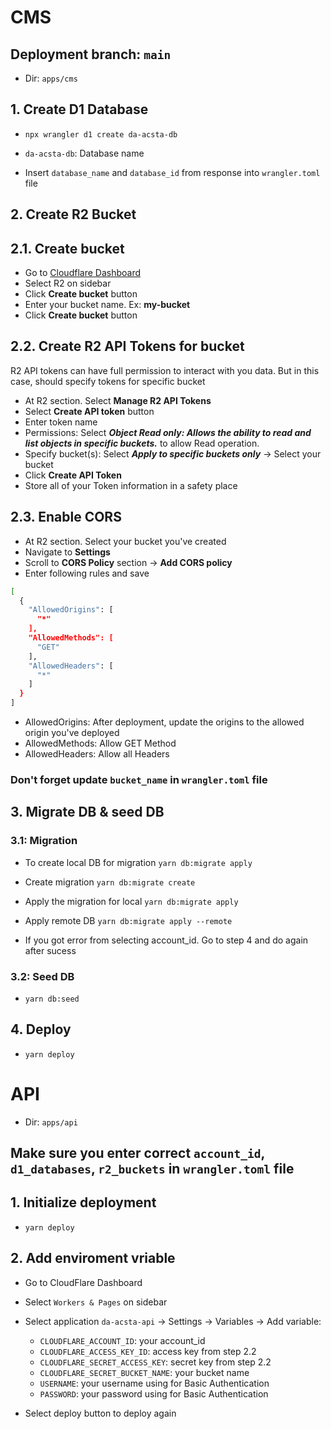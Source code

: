 # CMS

## Deployment branch: `main`

- Dir: `apps/cms`

## 1. Create D1 Database

- `npx wrangler d1 create da-acsta-db`
- `da-acsta-db`: Database name

- Insert `database_name` and `database_id` from response into `wrangler.toml` file
## 2. Create R2 Bucket

## 2.1. Create bucket
- Go to [Cloudflare Dashboard](https://dash.cloudflare.com) 
- Select R2 on sidebar
- Click **Create bucket** button
- Enter your bucket name. Ex: **my-bucket**
- Click **Create bucket** button


## 2.2. Create R2 API Tokens for bucket
R2 API tokens can have full permission to interact with you data. But in this case, should specify tokens for specific bucket

- At R2 section. Select **Manage R2 API Tokens**
- Select **Create API token** button
- Enter token name
- Permissions: Select ***Object Read only: Allows the ability to read and list objects in specific buckets.*** to allow Read operation.
- Specify bucket(s): Select ***Apply to specific buckets only*** -> Select your bucket
- Click **Create API Token**
- Store all of your Token information in a safety place

## 2.3. Enable CORS
- At R2 section. Select your bucket you've created
- Navigate to **Settings** 
- Scroll to **CORS Policy** section -> **Add CORS policy**
- Enter following rules and save
```sh
[
  {
    "AllowedOrigins": [
      "*"
    ],
    "AllowedMethods": [
      "GET"
    ],
    "AllowedHeaders": [
      "*"
    ]
  }
]
```
- AllowedOrigins: After deployment, update the origins to the allowed origin you've deployed
- AllowedMethods: Allow GET Method
- AllowedHeaders: Allow all Headers

### Don't forget update `bucket_name` in `wrangler.toml` file

## 3. Migrate DB & seed DB

### 3.1: Migration
- To create local DB for migration
`yarn db:migrate apply`

- Create migration
`yarn db:migrate create`

- Apply the migration for local
`yarn db:migrate apply`

- Apply remote DB
`yarn db:migrate apply --remote`
- If you got error from selecting account_id. Go to step 4 and do again after sucess
### 3.2: Seed DB

- `yarn db:seed`

## 4. Deploy 

- `yarn deploy`

# API

- Dir: `apps/api`

## Make sure you enter correct `account_id`, `d1_databases`, `r2_buckets` in `wrangler.toml` file

## 1. Initialize deployment
- `yarn deploy`

## 2. Add enviroment vriable
- Go to CloudFlare Dashboard
- Select `Workers & Pages` on sidebar
- Select application `da-acsta-api` -> Settings -> Variables -> Add variable:

  - `CLOUDFLARE_ACCOUNT_ID`: your account_id
  - `CLOUDFLARE_ACCESS_KEY_ID`: access key from step 2.2
  - `CLOUDFLARE_SECRET_ACCESS_KEY`: secret key from step 2.2
  - `CLOUDFLARE_SECRET_BUCKET_NAME`: your bucket name
  - `USERNAME`: your username using for Basic Authentication
  - `PASSWORD`: your password using for Basic Authentication

- Select deploy button to deploy again